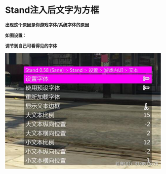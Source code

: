 # Stand注入后文字为方框

**出现这个原因是你游戏字体/系统字体的原因**

**如图设置：**

**调节到自己可看得见的字体**

![](<../../.gitbook/assets/image (54) (1).png>)
